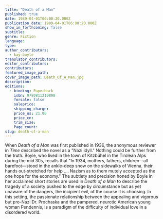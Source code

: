 ```yaml
---
title: "Death of a Man"
published: true
date: 1989-04-01T06:00:20.000Z
publication_date: 1989-04-01T06:00:20.000Z
show_in_forthcoming: false
subtitle:
genre: Fiction
language:
type:
author_contributors:
  - kay-boyle
translator_contributors:
editor_contributors:
contributors:
featured_image_path:
cover_image_path: Death_Of_A_Man.jpg
description:
editions:
  - binding: Paperback
    isbn: 9780811210898
    forsale: false
    saleprice:
    shipping_charge:
    price_us: 21.00
    price_cn:
    trim_size:
    Page_count:
slug: death-of-a-man
---
```


When _Death of a Man_ was first published in 1936, the anonymous reviewer in _Time_ described the novel as a "Nazi idyll." Nothing could be further from the truth. Boyle, who lived in the town of Kitzbühel in the Tirolean Alps during the mid 30s, recalls that "In 1934, mothers, fathers, children––all barefoot––stood in the ankle-deep snow on the sidewalks of Vienna, their hands out-stretched for help .... Nazism as to them mutely accepted as the one hope for the economy." The subtlety and precision honed by Boyle in her acclaimed short stories are used in _Death of a Man_ to describe the tragedy of a society pushed to the edge by circumstance but as yet unaware of the dangers, the incipient evil, of the course it is choosing. In this setting, the passionate relationship between the appealing and vigorous but pro-Nazi Dr. Prochaska and the pampered, neurotic American young woman Pendennis, is a paradigm of the difficulty of individual love in a disordered world.

